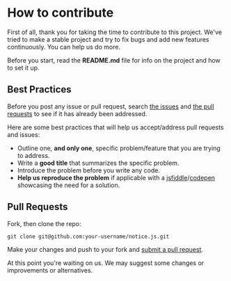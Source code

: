 # How to contribute

First of all, thank you for taking the time to contribute to this project. We've tried to make a stable project and try to fix bugs and add new features continuously. You can help us do more.

Before you start, read the **README.md** file for info on the project and how to set it up.

## Best Practices

Before you post any issue or pull request, search [the issues][issues] and [the pull requests][pulls] to see if it has already been addressed. 

[issues]: https://github.com/toolkito/notice.js/issues
[pulls]: https://github.com/toolkito/notice.js/pulls

Here are some best practices that will help us accept/address pull requests and issues:

* Outline one, **and only one**, specific problem/feature that you are trying to address.
* Write a **good title** that summarizes the specific problem.
* Introduce the problem before you write any code.
* **Help us reproduce the problem** if applicable with a [jsfiddle][jsfiddle]/[codepen][codepen] showcasing the need for a solution.

[jsfiddle]: https://jsfiddle.net/
[codepen]: https://codepen.io/

## Pull Requests

Fork, then clone the repo:

    git clone git@github.com:your-username/notice.js.git

Make your changes and push to your fork and [submit a pull request][pr].

[pr]: https://github.com/toolkito/notice.js/compare

At this point you're waiting on us. We may suggest some changes or improvements or alternatives.
